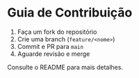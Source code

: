 # Guia de Contribuição

1. Faça um fork do repositório
2. Crie uma branch (`feature/<nome>`)
3. Commit e PR para `main`
4. Aguarde revisão e merge

Consulte o README para mais detalhes.
